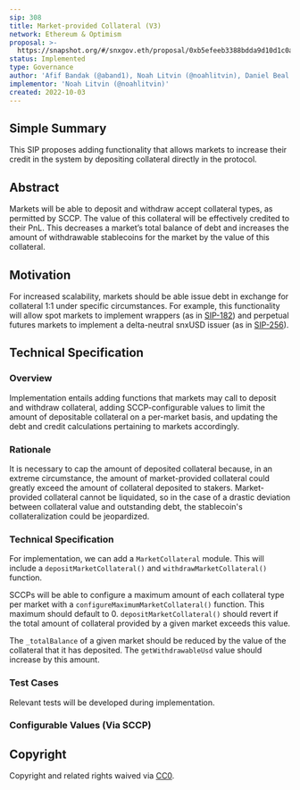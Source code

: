 ```yaml
---
sip: 308
title: Market-provided Collateral (V3)
network: Ethereum & Optimism
proposal: >-
  https://snapshot.org/#/snxgov.eth/proposal/0xb5efeeb3388bdda9d10d1c0ad6d8ab27438aa24852eb0705f597b183cf63209b
status: Implemented
type: Governance
author: 'Afif Bandak (@aband1), Noah Litvin (@noahlitvin), Daniel Beal (@dbeal-eth)'
implementor: 'Noah Litvin (@noahlitvin)'
created: 2022-10-03
---
```


<!--You can leave these HTML comments in your merged SIP and delete the visible duplicate text guides, they will not appear and may be helpful to refer to if you edit it again. This is the suggested template for new SIPs. Note that an SIP number will be assigned by an editor. When opening a pull request to submit your SIP, please use an abbreviated title in the filename, `sip-draft_title_abbrev.md`. The title should be 44 characters or less.-->

## Simple Summary

<!--"If you can't explain it simply, you don't understand it well enough." Simply describe the outcome the proposed changes intends to achieve. This should be non-technical and accessible to a casual community member.-->

This SIP proposes adding functionality that allows markets to increase their credit in the system by depositing collateral directly in the protocol.

## Abstract

<!--A short (~200 word) description of the proposed change, the abstract should clearly describe the proposed change. This is what *will* be done if the SIP is implemented, not *why* it should be done or *how* it will be done. If the SIP proposes deploying a new contract, write, "we propose to deploy a new contract that will do x".-->

Markets will be able to deposit and withdraw accept collateral types, as permitted by SCCP. The value of this collateral will be effectively credited to their PnL. This decreases a market’s total balance of debt and increases the amount of withdrawable stablecoins for the market by the value of this collateral.

## Motivation

<!--This is the problem statement. This is the *why* of the SIP. It should clearly explain *why* the current state of the protocol is inadequate.  It is critical that you explain *why* the change is needed, if the SIP proposes changing how something is calculated, you must address *why* the current calculation is inaccurate or wrong. This is not the place to describe how the SIP will address the issue!-->

For increased scalability, markets should be able issue debt in exchange for collateral 1:1 under specific circumstances. For example, this functionality will allow spot markets to implement wrappers (as in [SIP-182](https://sips.synthetix.io/sips/sip-182/)) and perpetual futures markets to implement a delta-neutral snxUSD issuer (as in [SIP-256](https://sips.synthetix.io/sips/sip-256/)).

## Technical Specification

<!--The specification should describe the syntax and semantics of any new feature, there are five sections
1. Overview
2. Rationale
3. Technical Specification
4. Test Cases
5. Configurable Values
-->

### Overview

<!--This is a high level overview of *how* the SIP will solve the problem. The overview should clearly describe how the new feature will be implemented.-->

Implementation entails adding functions that markets may call to deposit and withdraw collateral, adding SCCP-configurable values to limit the amount of depositable collateral on a per-market basis, and updating the debt and credit calculations pertaining to markets accordingly.

### Rationale

<!--This is where you explain the reasoning behind how you propose to solve the problem. Why did you propose to implement the change in this way, what were the considerations and trade-offs. The rationale fleshes out what motivated the design and why particular design decisions were made. It should describe alternate designs that were considered and related work. The rationale may also provide evidence of consensus within the community, and should discuss important objections or concerns raised during discussion.-->

It is necessary to cap the amount of deposited collateral because, in an extreme circumstance, the amount of market-provided collateral could greatly exceed the amount of collateral deposited to stakers. Market-provided collateral cannot be liquidated, so in the case of a drastic deviation between collateral value and outstanding debt, the stablecoin's collateralization could be jeopardized.

### Technical Specification

<!--The technical specification should outline the public API of the changes proposed. That is, changes to any of the interfaces Synthetix currently exposes or the creations of new ones.-->

For implementation, we can add a `MarketCollateral` module. This will include a `depositMarketCollateral()` and `withdrawMarketCollateral()` function.

SCCPs will be able to configure a maximum amount of each collateral type per market with a `configureMaximumMarketCollateral()` function. This maximum should default to 0. `depositMarketCollateral()` should revert if the total amount of collateral provided by a given market exceeds this value.

The `_totalBalance` of a given market should be reduced by the value of the collateral that it has deposited. The `getWithdrawableUsd` value should increase by this amount.

### Test Cases

<!--Test cases for an implementation are mandatory for SIPs but can be included with the implementation..-->

Relevant tests will be developed during implementation.

### Configurable Values (Via SCCP)

<!--Please list all values configurable via SCCP under this implementation.-->

## Copyright

Copyright and related rights waived via [CC0](https://creativecommons.org/publicdomain/zero/1.0/).

